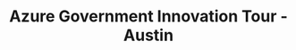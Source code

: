 ---
state: TX
region: Austin
title: Azure Government Innovation Tour - Austin
event_url: https://www.microsoftevents.com/profile/form/index.cfm?PKformID=0x5376298abcd
start_date: 2019-03-26
cost: FREE
topics: [ azure, gov ]
---